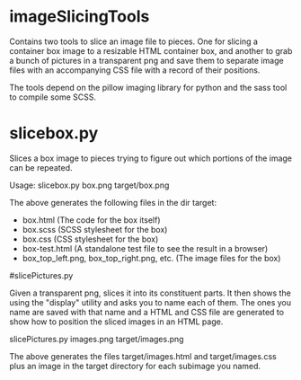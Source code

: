 # imageSlicingTools

Contains two tools to slice an image file to pieces.
One for slicing a container box image to a resizable HTML container box,
and another to grab a bunch of pictures in a transparent png and save them to separate image files
with an accompanying CSS file with a record of their positions.

The tools depend on the pillow imaging library for python
and the sass tool to compile some SCSS.

# slicebox.py

Slices a box image to pieces trying to figure out
which portions of the image can be repeated.

Usage:
slicebox.py box.png target/box.png

The above generates the following files in the dir target:
* box.html (The code for the box itself)
* box.scss (SCSS stylesheet for the box)
* box.css  (CSS stylesheet for the box)
* box-test.html (A standalone test file to see the result in a browser)
* box_top_left.png, box_top_right.png, etc. (The image files for the box)

#slicePictures.py

Given a transparent png, slices it into its constituent parts.
It then shows the using the "display" utility and asks you to name each of
them. The ones you name are saved with that name and a HTML and CSS file
are generated to show how to position the sliced images in an HTML page.

slicePictures.py images.png target/images.png

The above generates the files target/images.html and target/images.css
plus an image in the target directory for each subimage you named.
